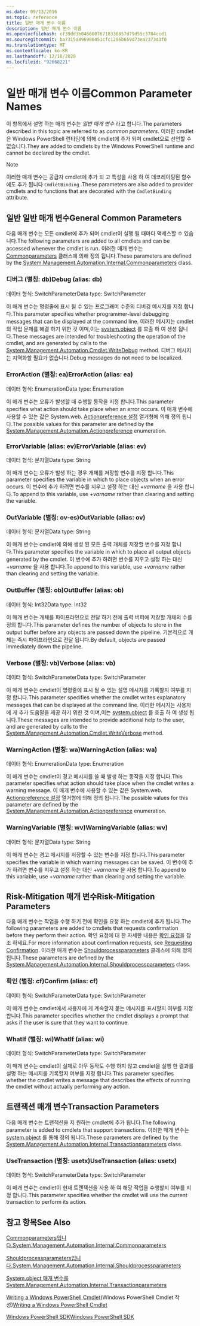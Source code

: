 ```yaml
---
ms.date: 09/13/2016
ms.topic: reference
title: 일반 매개 변수 이름
description: 일반 매개 변수 이름
ms.openlocfilehash: cf39dd3b04660076718336857d79d55c3784ccd1
ms.sourcegitcommit: ba7315a496986451cfc1296b659d73ea2373d3f0
ms.translationtype: MT
ms.contentlocale: ko-KR
ms.lasthandoff: 12/10/2020
ms.locfileid: "92668221"
---
```

# <a name="common-parameter-names"></a><span data-ttu-id="7448e-103">일반 매개 변수 이름</span><span class="sxs-lookup"><span data-stu-id="7448e-103">Common Parameter Names</span></span>

<span data-ttu-id="7448e-104">이 항목에서 설명 하는 매개 변수는 *일반 매개 변수* 라고 합니다.</span><span class="sxs-lookup"><span data-stu-id="7448e-104">The parameters described in this topic are referred to as *common parameters*.</span></span> <span data-ttu-id="7448e-105">이러한 cmdlet은 Windows PowerShell 런타임에 의해 cmdlet에 추가 되며 cmdlet으로 선언할 수 없습니다.</span><span class="sxs-lookup"><span data-stu-id="7448e-105">They are added to cmdlets by the Windows PowerShell runtime and cannot be declared by the cmdlet.</span></span>

> [!NOTE]
> <span data-ttu-id="7448e-106">이러한 매개 변수는 공급자 cmdlet에 추가 되 고 특성을 사용 하 여 데코레이팅된 함수에도 추가 됩니다 `CmdletBinding` .</span><span class="sxs-lookup"><span data-stu-id="7448e-106">These parameters are also added to provider cmdlets and to functions that are decorated with the `CmdletBinding` attribute.</span></span>

## <a name="general-common-parameters"></a><span data-ttu-id="7448e-107">일반 일반 매개 변수</span><span class="sxs-lookup"><span data-stu-id="7448e-107">General Common Parameters</span></span>

<span data-ttu-id="7448e-108">다음 매개 변수는 모든 cmdlet에 추가 되며 cmdlet이 실행 될 때마다 액세스할 수 있습니다.</span><span class="sxs-lookup"><span data-stu-id="7448e-108">The following parameters are added to all cmdlets and can be accessed whenever the cmdlet is run.</span></span> <span data-ttu-id="7448e-109">이러한 매개 변수는 [Commonparameters](/dotnet/api/System.Management.Automation.Internal.CommonParameters) 클래스에 의해 정의 됩니다.</span><span class="sxs-lookup"><span data-stu-id="7448e-109">These parameters are defined by the [System.Management.Automation.Internal.Commonparameters](/dotnet/api/System.Management.Automation.Internal.CommonParameters) class.</span></span>

### <a name="debug-alias-db"></a><span data-ttu-id="7448e-110">디버그 (별칭: db)</span><span class="sxs-lookup"><span data-stu-id="7448e-110">Debug (alias: db)</span></span>

<span data-ttu-id="7448e-111">데이터 형식: SwitchParameter</span><span class="sxs-lookup"><span data-stu-id="7448e-111">Data type: SwitchParameter</span></span>

<span data-ttu-id="7448e-112">이 매개 변수는 명령줄에 표시 될 수 있는 프로그래머 수준의 디버깅 메시지를 지정 합니다.</span><span class="sxs-lookup"><span data-stu-id="7448e-112">This parameter specifies whether programmer-level debugging messages that can be displayed at the command line.</span></span> <span data-ttu-id="7448e-113">이러한 메시지는 cmdlet의 작업 문제를 해결 하기 위한 것 이며,이는 [system.object](/dotnet/api/System.Management.Automation.Cmdlet.WriteDebug) 를 호출 하 여 생성 됩니다.</span><span class="sxs-lookup"><span data-stu-id="7448e-113">These messages are intended for troubleshooting the operation of the cmdlet, and are generated by calls to the [System.Management.Automation.Cmdlet.WriteDebug](/dotnet/api/System.Management.Automation.Cmdlet.WriteDebug) method.</span></span> <span data-ttu-id="7448e-114">디버그 메시지는 지역화할 필요가 없습니다.</span><span class="sxs-lookup"><span data-stu-id="7448e-114">Debug messages do not need to be localized.</span></span>

### <a name="erroraction-alias-ea"></a><span data-ttu-id="7448e-115">ErrorAction (별칭: ea)</span><span class="sxs-lookup"><span data-stu-id="7448e-115">ErrorAction (alias: ea)</span></span>

<span data-ttu-id="7448e-116">데이터 형식: Enumeration</span><span class="sxs-lookup"><span data-stu-id="7448e-116">Data type: Enumeration</span></span>

<span data-ttu-id="7448e-117">이 매개 변수는 오류가 발생할 때 수행할 동작을 지정 합니다.</span><span class="sxs-lookup"><span data-stu-id="7448e-117">This parameter specifies what action should take place when an error occurs.</span></span> <span data-ttu-id="7448e-118">이 매개 변수에 사용할 수 있는 값은 System.web. [Actionpreference 설정](/dotnet/api/System.Management.Automation.ActionPreference) 열거형에 의해 정의 됩니다.</span><span class="sxs-lookup"><span data-stu-id="7448e-118">The possible values for this parameter are defined by the [System.Management.Automation.Actionpreference](/dotnet/api/System.Management.Automation.ActionPreference) enumeration.</span></span>

### <a name="errorvariable-alias-ev"></a><span data-ttu-id="7448e-119">ErrorVariable (alias: ev)</span><span class="sxs-lookup"><span data-stu-id="7448e-119">ErrorVariable (alias: ev)</span></span>

<span data-ttu-id="7448e-120">데이터 형식: 문자열</span><span class="sxs-lookup"><span data-stu-id="7448e-120">Data type: String</span></span>

<span data-ttu-id="7448e-121">이 매개 변수는 오류가 발생 하는 경우 개체를 저장할 변수를 지정 합니다.</span><span class="sxs-lookup"><span data-stu-id="7448e-121">This parameter specifies the variable in which to place objects when an error occurs.</span></span> <span data-ttu-id="7448e-122">이 변수에 추가 하려면 변수를 지우고 설정 하는 대신 +*varname* 을 사용 합니다.</span><span class="sxs-lookup"><span data-stu-id="7448e-122">To append to this variable, use +*varname* rather than clearing and setting the variable.</span></span>

### <a name="outvariable-alias-ov"></a><span data-ttu-id="7448e-123">OutVariable (별칭: ov-es)</span><span class="sxs-lookup"><span data-stu-id="7448e-123">OutVariable (alias: ov)</span></span>

<span data-ttu-id="7448e-124">데이터 형식: 문자열</span><span class="sxs-lookup"><span data-stu-id="7448e-124">Data type: String</span></span>

<span data-ttu-id="7448e-125">이 매개 변수는 cmdlet에 의해 생성 된 모든 출력 개체를 저장할 변수를 지정 합니다.</span><span class="sxs-lookup"><span data-stu-id="7448e-125">This parameter specifies the variable in which to place all output objects generated by the cmdlet.</span></span> <span data-ttu-id="7448e-126">이 변수에 추가 하려면 변수를 지우고 설정 하는 대신 +*varname* 을 사용 합니다.</span><span class="sxs-lookup"><span data-stu-id="7448e-126">To append to this variable, use +*varname* rather than clearing and setting the variable.</span></span>

### <a name="outbuffer-alias-ob"></a><span data-ttu-id="7448e-127">OutBuffer (별칭: ob)</span><span class="sxs-lookup"><span data-stu-id="7448e-127">OutBuffer (alias: ob)</span></span>

<span data-ttu-id="7448e-128">데이터 형식: Int32</span><span class="sxs-lookup"><span data-stu-id="7448e-128">Data type: Int32</span></span>

<span data-ttu-id="7448e-129">이 매개 변수는 개체를 파이프라인으로 전달 하기 전에 출력 버퍼에 저장할 개체의 수를 정의 합니다.</span><span class="sxs-lookup"><span data-stu-id="7448e-129">This parameter defines the number of objects to store in the output buffer before any objects are passed down the pipeline.</span></span> <span data-ttu-id="7448e-130">기본적으로 개체는 즉시 파이프라인으로 전달 됩니다.</span><span class="sxs-lookup"><span data-stu-id="7448e-130">By default, objects are passed immediately down the pipeline.</span></span>

### <a name="verbose-alias-vb"></a><span data-ttu-id="7448e-131">Verbose (별칭: vb)</span><span class="sxs-lookup"><span data-stu-id="7448e-131">Verbose (alias: vb)</span></span>

<span data-ttu-id="7448e-132">데이터 형식: SwitchParameter</span><span class="sxs-lookup"><span data-stu-id="7448e-132">Data type: SwitchParameter</span></span>

<span data-ttu-id="7448e-133">이 매개 변수는 cmdlet이 명령줄에 표시 될 수 있는 설명 메시지를 기록할지 여부를 지정 합니다.</span><span class="sxs-lookup"><span data-stu-id="7448e-133">This parameter specifies whether the cmdlet writes explanatory messages that can be displayed at the command line.</span></span> <span data-ttu-id="7448e-134">이러한 메시지는 사용자에 게 추가 도움말을 제공 하기 위한 것 이며,이는 [system.object](/dotnet/api/System.Management.Automation.Cmdlet.WriteVerbose) 를 호출 하 여 생성 됩니다.</span><span class="sxs-lookup"><span data-stu-id="7448e-134">These messages are intended to provide additional help to the user, and are generated by calls to the [System.Management.Automation.Cmdlet.WriteVerbose](/dotnet/api/System.Management.Automation.Cmdlet.WriteVerbose) method.</span></span>

### <a name="warningaction-alias-wa"></a><span data-ttu-id="7448e-135">WarningAction (별칭: wa)</span><span class="sxs-lookup"><span data-stu-id="7448e-135">WarningAction (alias: wa)</span></span>

<span data-ttu-id="7448e-136">데이터 형식: Enumeration</span><span class="sxs-lookup"><span data-stu-id="7448e-136">Data type: Enumeration</span></span>

<span data-ttu-id="7448e-137">이 매개 변수는 cmdlet이 경고 메시지를 쓸 때 발생 하는 동작을 지정 합니다.</span><span class="sxs-lookup"><span data-stu-id="7448e-137">This parameter specifies what action should take place when the cmdlet writes a warning message.</span></span> <span data-ttu-id="7448e-138">이 매개 변수에 사용할 수 있는 값은 System.web. [Actionpreference 설정](/dotnet/api/System.Management.Automation.ActionPreference) 열거형에 의해 정의 됩니다.</span><span class="sxs-lookup"><span data-stu-id="7448e-138">The possible values for this parameter are defined by the [System.Management.Automation.Actionpreference](/dotnet/api/System.Management.Automation.ActionPreference) enumeration.</span></span>

### <a name="warningvariable-alias-wv"></a><span data-ttu-id="7448e-139">WarningVariable (별칭: wv)</span><span class="sxs-lookup"><span data-stu-id="7448e-139">WarningVariable (alias: wv)</span></span>

<span data-ttu-id="7448e-140">데이터 형식: 문자열</span><span class="sxs-lookup"><span data-stu-id="7448e-140">Data type: String</span></span>

<span data-ttu-id="7448e-141">이 매개 변수는 경고 메시지를 저장할 수 있는 변수를 지정 합니다.</span><span class="sxs-lookup"><span data-stu-id="7448e-141">This parameter specifies the variable in which warning messages can be saved.</span></span> <span data-ttu-id="7448e-142">이 변수에 추가 하려면 변수를 지우고 설정 하는 대신 +*varname* 을 사용 합니다.</span><span class="sxs-lookup"><span data-stu-id="7448e-142">To append to this variable, use +*varname* rather than clearing and setting the variable.</span></span>

## <a name="risk-mitigation-parameters"></a><span data-ttu-id="7448e-143">Risk-Mitigation 매개 변수</span><span class="sxs-lookup"><span data-stu-id="7448e-143">Risk-Mitigation Parameters</span></span>

<span data-ttu-id="7448e-144">다음 매개 변수는 작업을 수행 하기 전에 확인을 요청 하는 cmdlet에 추가 됩니다.</span><span class="sxs-lookup"><span data-stu-id="7448e-144">The following parameters are added to cmdlets that requests confirmation before they perform their action.</span></span> <span data-ttu-id="7448e-145">확인 요청에 대 한 자세한 내용은 [확인 요청](./requesting-confirmation-from-cmdlets.md)을 참조 하세요.</span><span class="sxs-lookup"><span data-stu-id="7448e-145">For more information about confirmation requests, see [Requesting Confirmation](./requesting-confirmation-from-cmdlets.md).</span></span> <span data-ttu-id="7448e-146">이러한 매개 변수는 [Shouldprocessparameters](/dotnet/api/System.Management.Automation.Internal.ShouldProcessParameters) 클래스에 의해 정의 됩니다.</span><span class="sxs-lookup"><span data-stu-id="7448e-146">These parameters are defined by the [System.Management.Automation.Internal.Shouldprocessparameters](/dotnet/api/System.Management.Automation.Internal.ShouldProcessParameters) class.</span></span>

### <a name="confirm-alias-cf"></a><span data-ttu-id="7448e-147">확인 (별칭: cf)</span><span class="sxs-lookup"><span data-stu-id="7448e-147">Confirm (alias: cf)</span></span>

<span data-ttu-id="7448e-148">데이터 형식: SwitchParameter</span><span class="sxs-lookup"><span data-stu-id="7448e-148">Data type: SwitchParameter</span></span>

<span data-ttu-id="7448e-149">이 매개 변수는 cmdlet에서 사용자에 게 계속할지 묻는 메시지를 표시할지 여부를 지정 합니다.</span><span class="sxs-lookup"><span data-stu-id="7448e-149">This parameter specifies whether the cmdlet displays a prompt that asks if the user is sure that they want to continue.</span></span>

### <a name="whatif-alias-wi"></a><span data-ttu-id="7448e-150">WhatIf (별칭: wi)</span><span class="sxs-lookup"><span data-stu-id="7448e-150">WhatIf (alias: wi)</span></span>

<span data-ttu-id="7448e-151">데이터 형식: SwitchParameter</span><span class="sxs-lookup"><span data-stu-id="7448e-151">Data type: SwitchParameter</span></span>

<span data-ttu-id="7448e-152">이 매개 변수는 cmdlet이 실제로 아무 동작도 수행 하지 않고 cmdlet을 실행 한 결과를 설명 하는 메시지를 기록할지 여부를 지정 합니다.</span><span class="sxs-lookup"><span data-stu-id="7448e-152">This parameter specifies whether the cmdlet writes a message that describes the effects of running the cmdlet without actually performing any action.</span></span>

## <a name="transaction-parameters"></a><span data-ttu-id="7448e-153">트랜잭션 매개 변수</span><span class="sxs-lookup"><span data-stu-id="7448e-153">Transaction Parameters</span></span>

<span data-ttu-id="7448e-154">다음 매개 변수는 트랜잭션을 지 원하는 cmdlet에 추가 됩니다.</span><span class="sxs-lookup"><span data-stu-id="7448e-154">The following parameter is added to cmdlets that support transactions.</span></span> <span data-ttu-id="7448e-155">이러한 매개 변수는 [system.object](/dotnet/api/System.Management.Automation.Internal.TransactionParameters) 를 통해 정의 됩니다.</span><span class="sxs-lookup"><span data-stu-id="7448e-155">These parameters are defined by the [System.Management.Automation.Internal.Transactionparameters](/dotnet/api/System.Management.Automation.Internal.TransactionParameters) class.</span></span>

### <a name="usetransaction-alias-usetx"></a><span data-ttu-id="7448e-156">UseTransaction (별칭: usetx)</span><span class="sxs-lookup"><span data-stu-id="7448e-156">UseTransaction (alias: usetx)</span></span>

<span data-ttu-id="7448e-157">데이터 형식: SwitchParameter</span><span class="sxs-lookup"><span data-stu-id="7448e-157">Data type: SwitchParameter</span></span>

<span data-ttu-id="7448e-158">이 매개 변수는 cmdlet이 현재 트랜잭션을 사용 하 여 해당 작업을 수행할지 여부를 지정 합니다.</span><span class="sxs-lookup"><span data-stu-id="7448e-158">This parameter specifies whether the cmdlet will use the current transaction to perform its action.</span></span>

## <a name="see-also"></a><span data-ttu-id="7448e-159">참고 항목</span><span class="sxs-lookup"><span data-stu-id="7448e-159">See Also</span></span>

[<span data-ttu-id="7448e-160">Commonparameters입니다.</span><span class="sxs-lookup"><span data-stu-id="7448e-160">System.Management.Automation.Internal.Commonparameters</span></span>](/dotnet/api/System.Management.Automation.Internal.CommonParameters)

[<span data-ttu-id="7448e-161">Shouldprocessparameters입니다.</span><span class="sxs-lookup"><span data-stu-id="7448e-161">System.Management.Automation.Internal.Shouldprocessparameters</span></span>](/dotnet/api/System.Management.Automation.Internal.ShouldProcessParameters)

[<span data-ttu-id="7448e-162">System.object 매개 변수를</span><span class="sxs-lookup"><span data-stu-id="7448e-162">System.Management.Automation.Internal.Transactionparameters</span></span>](/dotnet/api/System.Management.Automation.Internal.TransactionParameters)

<span data-ttu-id="7448e-163">[Writing a Windows PowerShell Cmdlet](./writing-a-windows-powershell-cmdlet.md)(Windows PowerShell Cmdlet 작성)</span><span class="sxs-lookup"><span data-stu-id="7448e-163">[Writing a Windows PowerShell Cmdlet](./writing-a-windows-powershell-cmdlet.md)</span></span>

[<span data-ttu-id="7448e-164">Windows PowerShell SDK</span><span class="sxs-lookup"><span data-stu-id="7448e-164">Windows PowerShell SDK</span></span>](../windows-powershell-reference.md)
